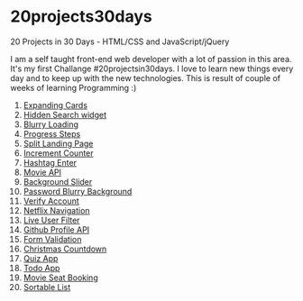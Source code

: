 # 20projects30days
20 Projects in 30 Days - HTML/CSS and JavaScript/jQuery

I am a self taught front-end web developer with a lot of passion in this area. It's my first Challange #20projectsin30days. I love to learn new things every day and to keep up with the new technologies.
This is result of couple of weeks of learning Programming :)

1.  [Expanding Cards](https://github.com/VPeleven/20projects30days/tree/main/expanding%20cards)
2.  [Hidden Search widget](https://github.com/VPeleven/20projects30days/tree/main/Hidden%20Search%20widget)
3.  [Blurry Loading](https://github.com/VPeleven/20projects30days/tree/main/blurry%20loading)
4.  [Progress Steps](https://github.com/VPeleven/20projects30days/tree/main/progrss%20steps)
5.  [Split Landing Page](https://github.com/VPeleven/20projects30days/tree/main/Split%20Landing%20Page)
6.  [Increment Counter](https://github.com/VPeleven/20projects30days/tree/main/Increment%20Counter)
7.  [Hashtag Enter](https://github.com/VPeleven/20projects30days/tree/main/Hashtag%20Enter)
8.  [Movie API](https://github.com/VPeleven/20projects30days/tree/main/Movie%20Library)
9.  [Background Slider](https://github.com/VPeleven/20projects30days/tree/main/Background%20Slider)
10. [Password Blurry Background](https://github.com/VPeleven/20projects30days/tree/main/Password%20Blurry%20Background)
11. [Verify Account](https://github.com/VPeleven/20projects30days/tree/main/Verify%20Account)
12. [Netflix Navigation](https://github.com/VPeleven/20projects30days/tree/main/Netflix%20Navigation)
13. [Live User Filter](https://github.com/VPeleven/20projects30days/tree/main/Live%20user%20filter)
14. [Github Profile API](https://github.com/VPeleven/20projects30days/tree/main/GitHub%20Profile%20API)
15. [Form Validation](https://github.com/VPeleven/20projects30days/tree/main/Form%20Validator)
16. [Christmas Countdown](https://github.com/VPeleven/20projects30days/tree/main/Countdown%20Christmas)
17. [Quiz App](https://github.com/VPeleven/20projects30days/tree/main/Quiz%20App)
18. [Todo App](https://github.com/VPeleven/20projects30days/tree/main/Todo%20App)
19. [Movie Seat Booking](https://github.com/VPeleven/20projects30days/tree/main/Movie%20Seat%20Booking)
20. [Sortable List](https://github.com/VPeleven/20projects30days/tree/main/Sortable%20List)
